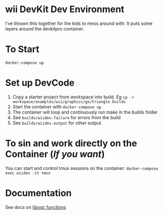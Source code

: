 # wii DevKit Dev Environment

I've thrown this together for the kids to mess around with. It puts some layers
around the devkitpro container.

# To Start 
``docker-compose up``

# Set up DevCode

1. Copy a starter project from workspace into build. Eg ``cp -r workspace/examples/wii/graphics/gx/triangle builds``
1. Start the container with ``docker-compose up``
1. The container will loop and continuously run make in the builds folder
1. See ``builds/wiidev.failure`` for errors from the build
1. See ``builds/wiidev.output`` for other output 

# To sin and work directly on the Container (_If you want_)

You can start and control tmux sessions on the container:
``docker-compose exec wiidev -it tmux``

# Documentation

See docs on [libogc functions](https://libogc.devkitpro.org/gx_8h.html)
